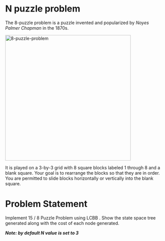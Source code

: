 # N puzzle problem
The 8-puzzle problem is a puzzle invented and popularized by *Noyes Palmer Chapman* in the 1870s.  


<img align="center" src = "https://media.geeksforgeeks.org/wp-content/uploads/puzzle8init.jpg" width="400" alt="8-puzzle-problem">

It is played on a 3-by-3 grid with 8 square blocks labeled 1 through 8 and a blank square. Your goal is to rearrange the blocks so that they are in order. You are permitted to slide blocks horizontally or vertically into the blank square.

# Problem Statement
Implement 15 / 8 Puzzle Problem using LCBB . Show the state space tree generated along with the cost of each node generated.

  
    
    
***Note: by default N value is set to 3***
